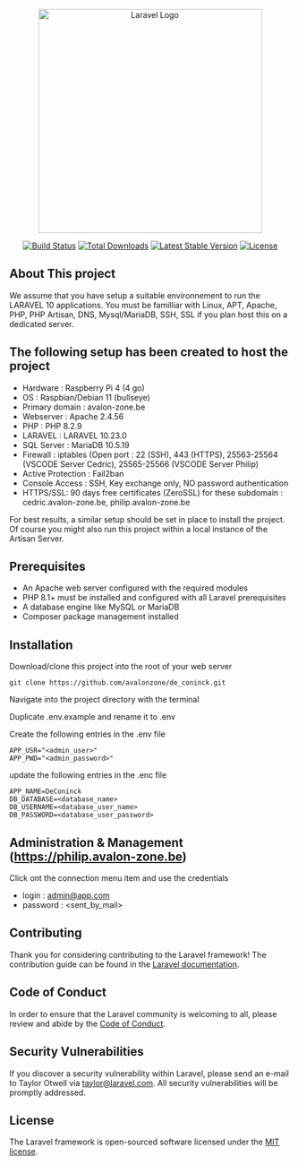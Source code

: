 <p align="center"><a href="https://laravel.com" target="_blank"><img src="https://raw.githubusercontent.com/laravel/art/master/logo-lockup/5%20SVG/2%20CMYK/1%20Full%20Color/laravel-logolockup-cmyk-red.svg" width="400" alt="Laravel Logo"></a></p>

<p align="center">
<a href="https://github.com/laravel/framework/actions"><img src="https://github.com/laravel/framework/workflows/tests/badge.svg" alt="Build Status"></a>
<a href="https://packagist.org/packages/laravel/framework"><img src="https://img.shields.io/packagist/dt/laravel/framework" alt="Total Downloads"></a>
<a href="https://packagist.org/packages/laravel/framework"><img src="https://img.shields.io/packagist/v/laravel/framework" alt="Latest Stable Version"></a>
<a href="https://packagist.org/packages/laravel/framework"><img src="https://img.shields.io/packagist/l/laravel/framework" alt="License"></a>
</p>

## About This project

We assume that you have setup a suitable environnement to run the LARAVEL 10 applications.
You must be familliar with Linux, APT, Apache, PHP, PHP Artisan, DNS, Mysql/MariaDB, SSH, SSL if you plan host this on a dedicated server.

## The following setup has been created to host the project

- Hardware : Raspberry Pi 4 (4 go)
- OS : Raspbian/Debian 11 (bullseye)
- Primary domain : avalon-zone.be
- Webserver : Apache 2.4.56
- PHP : PHP 8.2.9
- LARAVEL : LARAVEL 10.23.0
- SQL Server : MariaDB 10.5.19
- Firewall : iptables (Open port : 22 (SSH), 443 (HTTPS), 25563-25564 (VSCODE Server Cedric), 25565-25566 (VSCODE Server Philip)
- Active Protection : Fail2ban
- Console Access : SSH, Key exchange only, NO password authentication
- HTTPS/SSL: 90 days free certificates (ZeroSSL) for these subdomain : cedric.avalon-zone.be, philip.avalon-zone.be

For best results, a similar setup should be set in place to install the project. Of course you might also run this project within a local instance of the Artisan Server.

## Prerequisites

- An Apache web server configured with the required modules
- PHP 8.1+ must be installed and configured with all Laravel prerequisites
- A database engine like MySQL or MariaDB
- Composer package management installed

## Installation

Download/clone this project into the root of your web server

    git clone https://github.com/avalonzone/de_coninck.git

Navigate into the project directory with the terminal

Duplicate .env.example and rename it to .env

Create the following entries in the .env file

    APP_USR="<admin_user>"
    APP_PWD="<admin_password>"

update the following entries in the .enc file

    APP_NAME=DeConinck
    DB_DATABASE=<database_name>
    DB_USERNAME=<database_user_name>
    DB_PASSWORD=<database_user_password>

## Administration & Management (https://philip.avalon-zone.be)

Click ont the connection menu item and use the credentials
- login : admin@app.com
- password : <sent_by_mail>

## Contributing

Thank you for considering contributing to the Laravel framework! The contribution guide can be found in the [Laravel documentation](https://laravel.com/docs/contributions).

## Code of Conduct

In order to ensure that the Laravel community is welcoming to all, please review and abide by the [Code of Conduct](https://laravel.com/docs/contributions#code-of-conduct).

## Security Vulnerabilities

If you discover a security vulnerability within Laravel, please send an e-mail to Taylor Otwell via [taylor@laravel.com](mailto:taylor@laravel.com). All security vulnerabilities will be promptly addressed.

## License

The Laravel framework is open-sourced software licensed under the [MIT license](https://opensource.org/licenses/MIT).
